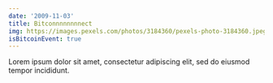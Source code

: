 ```yaml
---
date: '2009-11-03'
title: Bitconnnnnnnnect
img: https://images.pexels.com/photos/3184360/pexels-photo-3184360.jpeg?auto=compress&cs=tinysrgb&dpr=2&h=750&w=1260
isBitcoinEvent: true
---
```


Lorem ipsum dolor sit amet, consectetur adipiscing elit, sed do eiusmod tempor incididunt.
